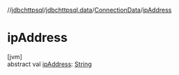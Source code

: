 //[jdbchttpsql](../../../index.md)/[jdbchttpsql.data](../index.md)/[ConnectionData](index.md)/[ipAddress](ip-address.md)

# ipAddress

[jvm]\
abstract val [ipAddress](ip-address.md): [String](https://kotlinlang.org/api/latest/jvm/stdlib/kotlin/-string/index.html)
